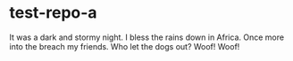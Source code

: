 # test-repo-a
It was a dark and stormy night. I bless the rains down in Africa. Once more into the breach my friends. Who let the dogs out? Woof! Woof!